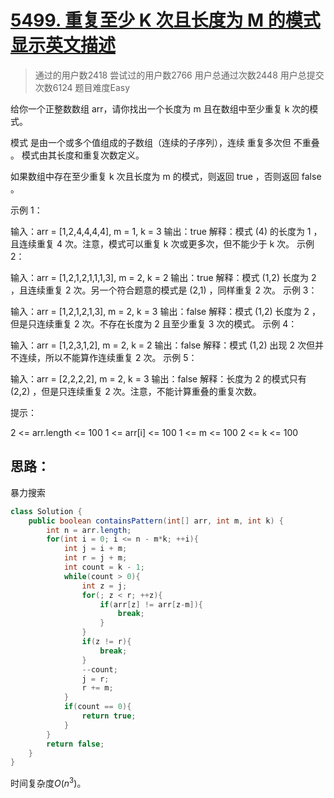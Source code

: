 # [5499. 重复至少 K 次且长度为 M 的模式 显示英文描述](https://leetcode-cn.com/contest/weekly-contest-204/problems/detect-pattern-of-length-m-repeated-k-or-more-times/)

>通过的用户数2418
>尝试过的用户数2766
>用户总通过次数2448
>用户总提交次数6124
> 题目难度Easy


给你一个正整数数组 arr，请你找出一个长度为 m 且在数组中至少重复 k 次的模式。

模式 是由一个或多个值组成的子数组（连续的子序列），连续 重复多次但 不重叠 。 模式由其长度和重复次数定义。

如果数组中存在至少重复 k 次且长度为 m 的模式，则返回 true ，否则返回  false 。

 

示例 1：

输入：arr = [1,2,4,4,4,4], m = 1, k = 3
输出：true
解释：模式 (4) 的长度为 1 ，且连续重复 4 次。注意，模式可以重复 k 次或更多次，但不能少于 k 次。
示例 2：

输入：arr = [1,2,1,2,1,1,1,3], m = 2, k = 2
输出：true
解释：模式 (1,2) 长度为 2 ，且连续重复 2 次。另一个符合题意的模式是 (2,1) ，同样重复 2 次。
示例 3：

输入：arr = [1,2,1,2,1,3], m = 2, k = 3
输出：false
解释：模式 (1,2) 长度为 2 ，但是只连续重复 2 次。不存在长度为 2 且至少重复 3 次的模式。
示例 4：

输入：arr = [1,2,3,1,2], m = 2, k = 2
输出：false
解释：模式 (1,2) 出现 2 次但并不连续，所以不能算作连续重复 2 次。
示例 5：

输入：arr = [2,2,2,2], m = 2, k = 3
输出：false
解释：长度为 2 的模式只有 (2,2) ，但是只连续重复 2 次。注意，不能计算重叠的重复次数。
 

提示：

2 <= arr.length <= 100
1 <= arr[i] <= 100
1 <= m <= 100
2 <= k <= 100

## 思路：

暴力搜索
```java
class Solution {
    public boolean containsPattern(int[] arr, int m, int k) {
        int n = arr.length;
        for(int i = 0; i <= n - m*k; ++i){
            int j = i + m;
            int r = j + m;
            int count = k - 1;
            while(count > 0){
                int z = j;
                for(; z < r; ++z){
                    if(arr[z] != arr[z-m]){
                        break;
                    }
                }
                if(z != r){
                    break;
                }
                --count;
                j = r;
                r += m;
            }
            if(count == 0){
                return true;
            }
        }
        return false;
    }
}
```

时间复杂度$O(n^3)$。